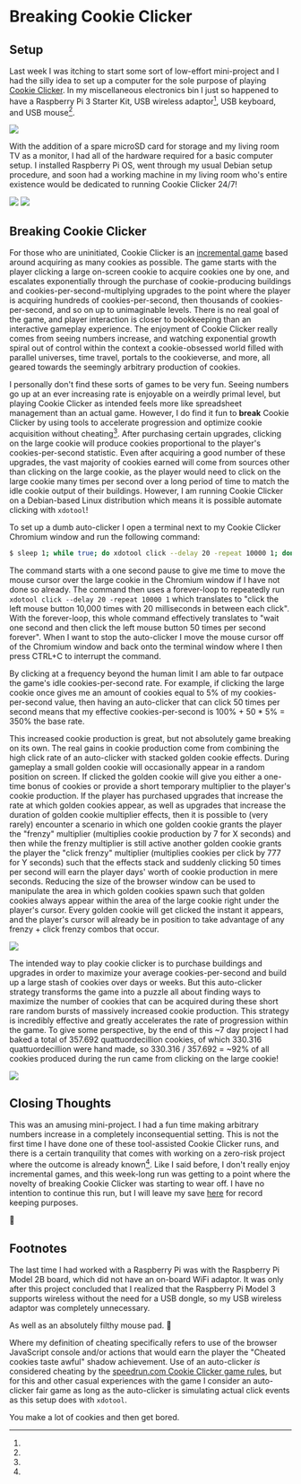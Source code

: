 Breaking Cookie Clicker
=======================

## Setup
Last week I was itching to start some sort of low-effort mini-project and I
had the silly idea to set up a computer for the sole purpose of playing [Cookie
Clicker](https://en.wikipedia.org/wiki/Cookie_Clicker). In my miscellaneous
electronics bin I just so happened to have a Raspberry Pi 3 Starter Kit, USB
wireless adaptor[^1], USB keyboard, and USB mouse[^2].

<img src="2022-03-19-breaking-cookie-clicker/supplies.jpg">

With the addition of a spare microSD card for storage and my living room TV as
a monitor, I had all of the hardware required for a basic computer setup. I
installed Raspberry Pi OS, went through my usual Debian setup procedure, and
soon had a working machine in my living room who's entire existence would be
dedicated to running Cookie Clicker 24/7!

<img src="2022-03-19-breaking-cookie-clicker/living-room-pi.jpg">

<img src="2022-03-19-breaking-cookie-clicker/living-room-pi-and-tv.jpg">

## Breaking Cookie Clicker
For those who are uninitiated, Cookie Clicker is an [incremental
game](https://en.wikipedia.org/wiki/Incremental_game) based around acquiring as
many cookies as possible. The game starts with the player clicking a large
on-screen cookie to acquire cookies one by one, and escalates exponentially
through the purchase of cookie-producing buildings and
cookies-per-second-multiplying upgrades to the point where the player is
acquiring hundreds of cookies-per-second, then thousands of cookies-per-second,
and so on up to unimaginable levels. There is no real goal of the game, and
player interaction is closer to bookkeeping than an interactive gameplay
experience. The enjoyment of Cookie Clicker really comes from seeing numbers
increase, and watching exponential growth spiral out of control within the
context a cookie-obsessed world filled with parallel universes, time travel,
portals to the cookieverse, and more, all geared towards the seemingly
arbitrary production of cookies.

I personally don't find these sorts of games to be very fun. Seeing numbers go
up at an ever increasing rate is enjoyable on a weirdly primal level, but
playing Cookie Clicker as intended feels more like spreadsheet management than
an actual game. However, I do find it fun to **break** Cookie Clicker by using
tools to accelerate progression and optimize cookie acquisition without
cheating[^3]. After purchasing certain upgrades, clicking on the large cookie
will produce cookies proportional to the player's cookies-per-second statistic.
Even after acquiring a good number of these upgrades, the vast majority of
cookies earned will come from sources other than clicking on the large cookie,
as the player would need to click on the large cookie many times per second
over a long period of time to match the idle cookie output of their buildings.
However, I am running Cookie Clicker on a Debian-based Linux distribution which
means it is possible automate clicking with `xdotool`!

To set up a dumb auto-clicker I open a terminal next to my Cookie Clicker
Chromium window and run the following command:
```sh
$ sleep 1; while true; do xdotool click --delay 20 -repeat 10000 1; done
```
The command starts with a one second pause to give me time to move the mouse
cursor over the large cookie in the Chromium window if I have not done so
already. The command then uses a forever-loop to repeatedly run `xdotool click
--delay 20 -repeat 10000 1` which translates to "click the left mouse button
10,000 times with 20 milliseconds in between each click". With the forever-loop,
this whole command effectively translates to "wait one second and then click
the left mouse button 50 times per second forever". When I want to stop the
auto-clicker I move the mouse cursor off of the Chromium window and back onto
the terminal window where I then press CTRL+C to interrupt the command.

By clicking at a frequency beyond the human limit I am able to far outpace the
game's idle cookies-per-second rate. For example, if clicking the large cookie
once gives me an amount of cookies equal to 5% of my cookies-per-second value,
then having an auto-clicker that can click 50 times per second means that my
effective cookies-per-second is 100% + 50 * 5% = 350% the base rate.

This increased cookie production is great, but not absolutely game breaking on
its own. The real gains in cookie production come from combining the high click
rate of an auto-clicker with stacked golden cookie effects. During gameplay a
small golden cookie will occasionally appear in a random position on screen. If
clicked the golden cookie will give you either a one-time bonus of cookies or
provide a short temporary multiplier to the player's cookie production. If the
player has purchased upgrades that increase the rate at which golden cookies
appear, as well as upgrades that increase the duration of golden cookie
multiplier effects, then it is possible to (very rarely) encounter a scenario
in which one golden cookie grants the player the "frenzy" multiplier
(multiplies cookie production by 7 for X seconds) and then while the frenzy
multiplier is still active another golden cookie grants the player the "click
frenzy" multiplier (multiplies cookies per click by 777 for Y seconds) such
that the effects stack and suddenly clicking 50 times per second will earn the
player days' worth of cookie production in mere seconds. Reducing the size of
the browser window can be used to manipulate the area in which golden cookies
spawn such that golden cookies always appear within the area of the large
cookie right under the player's cursor. Every golden cookie will get clicked
the instant it appears, and the player's cursor will already be in position to
take advantage of any frenzy + click frenzy combos that occur.

<img src="2022-03-19-breaking-cookie-clicker/cookie-clicker-auto-clicker.png">

The intended way to play cookie clicker is to purchase buildings and upgrades
in order to maximize your average cookies-per-second and build up a large stash
of cookies over days or weeks. But this auto-clicker strategy transforms the
game into a puzzle all about finding ways to maximize the number of cookies
that can be acquired during these short rare random bursts of massively
increased cookie production. This strategy is incredibly effective and greatly
accelerates the rate of progression within the game. To give some perspective,
by the end of this ~7 day project I had baked a total of 357.692
quattuordecillion cookies, of which 330.316 quattuordecillion were hand made,
so 330.316 / 357.692 = ~92% of all cookies produced during the run came from
clicking on the large cookie!

<img src="2022-03-19-breaking-cookie-clicker/cookie-clicker-final-stats.png">

## Closing Thoughts
This was an amusing mini-project. I had a fun time making arbitrary numbers
increase in a completely inconsequential setting. This is not the first time I
have done one of these tool-assisted Cookie Clicker runs, and there is a
certain tranquility that comes with working on a zero-risk project where the
outcome is already known[^4]. Like I said before, I don't really enjoy
incremental games, and this week-long run was getting to a point where the
novelty of breaking Cookie Clicker was starting to wear off. I have no
intention to continue  this run, but I will leave my save
[here](2022-03-19-breaking-cookie-clicker/ashnBakery.txt) for record keeping purposes.

🍪

## Footnotes
[^1]:
The last time I had worked with a Raspberry Pi was with the Raspberry Pi Model
2B board, which did not have an on-board WiFi adaptor. It was only after this
project concluded that I realized that the Raspberry Pi Model 3 supports
wireless without the need for a USB dongle, so my USB wireless adaptor was
completely unnecessary.

[^2]:
As well as an absolutely filthy mouse pad. 🤮

[^3]:
Where my definition of cheating specifically refers to use of the browser
JavaScript console and/or actions that would earn the player the "Cheated
cookies taste awful" shadow achievement. Use of an auto-clicker *is* considered
cheating by the [speedrun.com Cookie Clicker game
rules](https://www.speedrun.com/cclicker), but for this and other casual
experiences with the game I consider an auto-clicker fair game as long as the
auto-clicker is simulating actual click events as this setup does with
`xdotool`.

[^4]:
You make a lot of cookies and then get bored.
